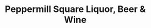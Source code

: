 ---
title: "Peppermill Square Liquor, Beer & Wine"
url: /graford/peppermill-square-liquor-beer-and-wine/
shop: alcohol
---